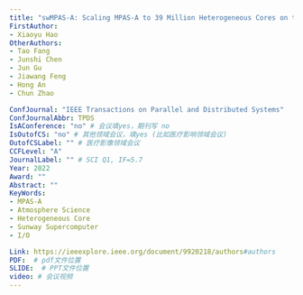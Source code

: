```yaml
---
title: "swMPAS-A: Scaling MPAS-A to 39 Million Heterogeneous Cores on the New Generation Sunway Supercomputer"
FirstAuthor:
- Xiaoyu Hao
OtherAuthors:
- Tao Fang
- Junshi Chen
- Jun Gu
- Jiawang Feng
- Hong An
- Chun Zhao

ConfJournal: "IEEE Transactions on Parallel and Distributed Systems"
ConfJournalAbbr: TPDS
IsAConference: "no" # 会议填yes，期刊写 no
IsOutofCS: "no" # 其他领域会议，填yes (比如医疗影响领域会议)
OutofCSLabel: "" # 医疗影像领域会议
CCFLevel: "A" 
JournalLabel: "" # SCI Q1, IF=5.7 
Year: 2022
Award: ""
Abstract: ""
KeyWords:
- MPAS-A
- Atmosphere Science
- Heterogeneous Core
- Sunway Supercomputer
- I/O

Link: https://ieeexplore.ieee.org/document/9920218/authors#authors
PDF:  # pdf文件位置
SLIDE:  # PPT文件位置
video: # 会议视频
---
```

